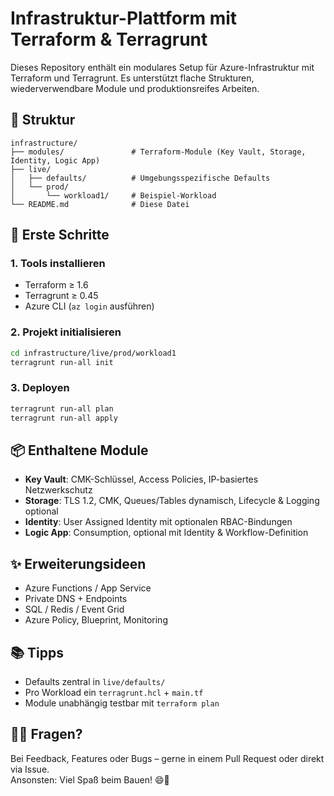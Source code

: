 # Infrastruktur-Plattform mit Terraform & Terragrunt

Dieses Repository enthält ein modulares Setup für Azure-Infrastruktur mit Terraform und Terragrunt. Es unterstützt flache Strukturen, wiederverwendbare Module und produktionsreifes Arbeiten.

## 🔧 Struktur

```
infrastructure/
├── modules/               # Terraform-Module (Key Vault, Storage, Identity, Logic App)
├── live/
│   ├── defaults/          # Umgebungsspezifische Defaults
│   └── prod/
│       └── workload1/     # Beispiel-Workload
└── README.md              # Diese Datei
```

## 🚀 Erste Schritte

### 1. Tools installieren

- Terraform ≥ 1.6
- Terragrunt ≥ 0.45
- Azure CLI (`az login` ausführen)

### 2. Projekt initialisieren

```bash
cd infrastructure/live/prod/workload1
terragrunt run-all init
```

### 3. Deployen

```bash
terragrunt run-all plan
terragrunt run-all apply
```

## 📦 Enthaltene Module

- **Key Vault**: CMK-Schlüssel, Access Policies, IP-basiertes Netzwerkschutz
- **Storage**: TLS 1.2, CMK, Queues/Tables dynamisch, Lifecycle & Logging optional
- **Identity**: User Assigned Identity mit optionalen RBAC-Bindungen
- **Logic App**: Consumption, optional mit Identity & Workflow-Definition

## ✨ Erweiterungsideen

- Azure Functions / App Service
- Private DNS + Endpoints
- SQL / Redis / Event Grid
- Azure Policy, Blueprint, Monitoring

## 📚 Tipps

- Defaults zentral in `live/defaults/`
- Pro Workload ein `terragrunt.hcl` + `main.tf`
- Module unabhängig testbar mit `terraform plan`

## 🙋‍♂️ Fragen?

Bei Feedback, Features oder Bugs – gerne in einem Pull Request oder direkt via Issue.  
Ansonsten: Viel Spaß beim Bauen! 😄🚀
